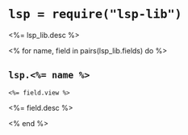 # `lsp = require("lsp-lib")`

<%= lsp_lib.desc %>

<% for name, field in pairs(lsp_lib.fields) do %>
## `lsp.<%= name %>`

```
<%= field.view %>
```

<%= field.desc %>

<% end %>